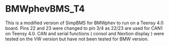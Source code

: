 # BMWphevBMS_T4
This is a modified version of SimpBMS for BMWphev to run on a Teensy 4.0 board.
Pins 22 and 23 were changed to pin 3/4 as 22/23 are used for CAN1 on Teensy 4.0.
CAN and serial functions ( consol and Nextion display ) were tested on the VW version but have not been tested for BMW version.
